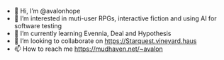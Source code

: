 - 👋 Hi, I’m @avalonhope
- 👀 I’m interested in muti-user RPGs, interactive fiction and using AI for software testing
- 🌱 I’m currently learning Evennia, Deal and Hypothesis
- 💞️ I’m looking to collaborate on https://Starquest.vineyard.haus
- 📫 How to reach me https://mudhaven.net/~avalon
